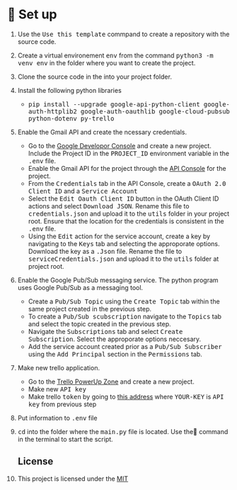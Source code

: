 # :pushpin: Set up

1. Use the <kbd>Use this template</kbd> commpand to create a repository with the source code. 

2. Create a virtual environement <kbd>env</kbd> from the command <kbd>python3 -m venv env</kbd> in the folder where you want to create the project.

3. Clone the source code in the into your project folder.

4. Install the following python libraries
   
   - <kbd>pip install --upgrade google-api-python-client google-auth-httplib2 google-auth-oauthlib google-cloud-pubsub python-dotenv py-trello</kbd> 

5. Enable the Gmail API and create the ncessary credentials.
   
   - Go to the [Google Developor Console](https://console.cloud.google.com/) and create a new project. Include the Project ID in the <kbd>PROJECT_ID</kbd> environment variable in the <kbd>.env</kbd> file. 
   - Enable the Gmail API for the project through the [API Console](https://console.cloud.google.com/apis/) for the project.
   - From the <kbd>Credentials</kbd> tab in the API Console, create a <kbd>OAuth 2.0 Client ID</kbd> and a <kbd>Service Account</kbd> 
   - Select the <kbd>Edit Oauth Client ID</kbd> button in the OAuth Client ID actions and select <kbd>Download JSON</kbd>. Rename this file to <kbd>credentials.json</kbd> and upload it to the <kbd>utils</kbd> folder in your project root. Ensure that the location for the credentials is consistent in the <kbd>.env</kbd> file. 
   - Using the <kbd>Edit</kbd> action for the service account, create a key by navigating to the <kbd>Keys</kbd> tab and selecting the approporate options. Download the key as a  <kbd>.Json</kbd> file. Rename the file to  <kbd>serviceCredentials.json</kbd> and upload it to the <kbd>utils</kbd> folder at project root.

6. Enable the Google Pub/Sub messaging service. The python program uses Google Pub/Sub as a messaging tool.
   
   - Create a <kbd>Pub/Sub Topic</kbd> using the <kbd>Create Topic</kbd> tab within the same project created in the previous step. 
   - To create a <kbd>Pub/Sub scubscription</kbd> navigate to the <kbd>Topics</kbd> tab and select the topic created in the previous step. 
   - Navigate the <kbd>Subscriptions</kbd> tab and select <kbd>Create Subscription</kbd>. Select the approporate options neccesary. 
   - Add the service account created prior as a <kbd>Pub/Sub Subscriber</kbd> using the <kbd>Add Principal</kbd> section in the <kbd>Permissions</kbd> tab.

7. Make new trello application.
   
   - Go to the [Trello PowerUp Zone](https://trello.com/power-ups/admin) and create a new project. 
   - Make new <kbd>API key</kbd>
   - Make trello <kbd>token</kbd> by going to [this address](https://trello.com/1/authorize?expiration=never&name=MyPersonalToken&scope=read,write&response_type=token&key=YOUR-KEY) where <kbd>YOUR-KEY</kbd> is <kbd>API key</kbd> from previous step

8. Put information to <kbd>.env</kbd> file

9. <kbd>cd</kbd> into the folder where the <kbd>main.py</kbd> file is located. Use the:memo: command in the terminal to start the script. 
   
   ## License

10. This project is licensed under the [MIT](LICENSE)